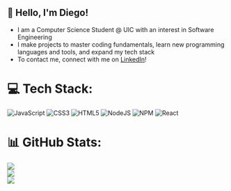 ## 👋 Hello, I'm Diego!

- I am a Computer Science Student @ UIC with an interest in Software Engineering <br/>
- I make projects to master coding fundamentals, learn new programming languages and tools, and expand my tech stack<br/>
- To contact me, connect with me on [LinkedIn](https://www.linkedin.com/in/diego-flores-71739729b/)!<br>


# 💻 Tech Stack:
![JavaScript](https://img.shields.io/badge/javascript-%23323330.svg?style=for-the-badge&logo=javascript&logoColor=%23F7DF1E) ![CSS3](https://img.shields.io/badge/css3-%231572B6.svg?style=for-the-badge&logo=css3&logoColor=white) ![HTML5](https://img.shields.io/badge/html5-%23E34F26.svg?style=for-the-badge&logo=html5&logoColor=white) ![NodeJS](https://img.shields.io/badge/node.js-6DA55F?style=for-the-badge&logo=node.js&logoColor=white) ![NPM](https://img.shields.io/badge/NPM-%23CB3837.svg?style=for-the-badge&logo=npm&logoColor=white) ![React](https://img.shields.io/badge/react-%2320232a.svg?style=for-the-badge&logo=react&logoColor=%2361DAFB)
# 📊 GitHub Stats:
![](https://github-readme-stats.vercel.app/api?username=dflow11&theme=codeSTACKr&hide_border=false&include_all_commits=false&count_private=false)<br/>
![](https://nirzak-streak-stats.vercel.app/?user=dflow11&theme=codeSTACKr&hide_border=false)<br/>
![](https://github-readme-stats.vercel.app/api/top-langs/?username=dflow11&theme=codeSTACKr&hide_border=false&include_all_commits=false&count_private=false&layout=compact)


